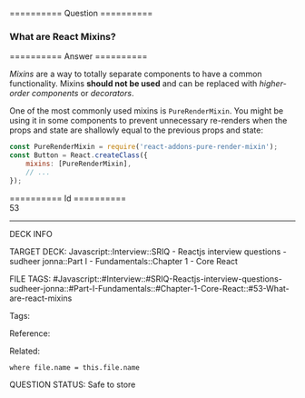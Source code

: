 ========== Question ==========  

### What are React Mixins?  

========== Answer ==========  

_Mixins_ are a way to totally separate components to have a common functionality. Mixins **should not be used** and can be replaced with _higher-order components_ or _decorators_.

One of the most commonly used mixins is `PureRenderMixin`. You might be using it in some components to prevent unnecessary re-renders when the props and state are shallowly equal to the previous props and state:

```javascript
const PureRenderMixin = require('react-addons-pure-render-mixin');
const Button = React.createClass({
    mixins: [PureRenderMixin],
    // ...
});
```

 <!-- TODO: mixins are deprecated -->

========== Id ==========  
53

---

DECK INFO

TARGET DECK: Javascript::Interview::SRIQ - Reactjs interview questions - sudheer jonna::Part I - Fundamentals::Chapter 1 - Core React

FILE TAGS: #Javascript::#Interview::#SRIQ-Reactjs-interview-questions-sudheer-jonna::#Part-I-Fundamentals::#Chapter-1-Core-React::#53-What-are-react-mixins

Tags:

Reference:

Related:

```dataview
where file.name = this.file.name
```
QUESTION STATUS: Safe to store
